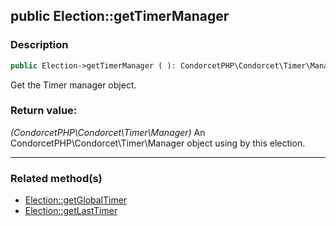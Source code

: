 ## public Election::getTimerManager

### Description    

```php
public Election->getTimerManager ( ): CondorcetPHP\Condorcet\Timer\Manager
```

Get the Timer manager object.
    

### Return value:   

*(CondorcetPHP\Condorcet\Timer\Manager)* An CondorcetPHP\Condorcet\Timer\Manager object using by this election.


---------------------------------------

### Related method(s)      

* [Election::getGlobalTimer](../Election%20Class/public%20Election--getGlobalTimer.md)    
* [Election::getLastTimer](../Election%20Class/public%20Election--getLastTimer.md)    
